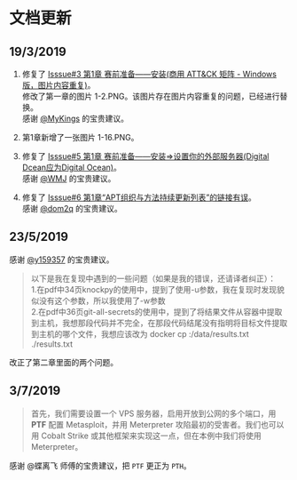 # 文档更新

## 19/3/2019
1. 修复了 [Isssue#3 第1章 赛前准备——安装(商用 ATT&CK 矩阵 - Windows版，图片内容重复)](https://github.com/Snowming04/The-Hacker-Playbook-3-Translation/issues/3)。<br>修改了第一章的图片 1-2.PNG。该图片存在图片内容重复的问题，已经进行替换。<br>感谢 [@MyKings](https://github.com/MyKings) 的宝贵建议。

2. 第1章新增了一张图片 1-16.PNG。

3. 修复了 [Isssue#5 第1章 赛前准备——安装=>设置你的外部服务器(Digital Dcean应为Digital Ocean)](https://github.com/Snowming04/The-Hacker-Playbook-3-Translation/issues/5)。<br>感谢 [@WMJ](https://github.com/StefanoWen) 的宝贵建议。

4. 修复了 [Isssue#6 第1章“APT组织与方法持续更新列表”的链接有误](https://github.com/Snowming04/The-Hacker-Playbook-3-Translation/issues/6)。<br>感谢 [@dom2q](https://github.com/dom2q) 的宝贵建议。


## 23/5/2019
感谢 [@y159357](https://github.com/y159357) 的宝贵建议。


>以下是我在复现中遇到的一些问题（如果是我的错误，还请译者纠正）：<br>
>1.在pdf中34页knockpy的使用中，提到了使用-u参数，我在复现时发现貌似没有这个参数，所以我使用了-w参数<br>
>2.在pdf中36页git-all-secrets的使用中，提到了将结果文件从容器中提取到主机，我想那段代码并不完全，在那段代码结尾没有指明将目标文件提取到主机的哪个文件，我想应该改为 docker cp <container-id>:/data/results.txt ./results.txt
  
  
改正了第二章里面的两个问题。


## 3/7/2019
> 首先，我们需要设置一个 VPS 服务器，启用开放到公网的多个端口，用 **PTF** 配置 Metasploit，并用 Meterpreter 攻陷最初的受害者。我们也可以用 Cobalt Strike 或其他框架来实现这一点，但在本例中我们将使用 Meterpreter。

感谢 @蝶离飞 师傅的宝贵建议，把 `PTF` 更正为 `PTH`。
